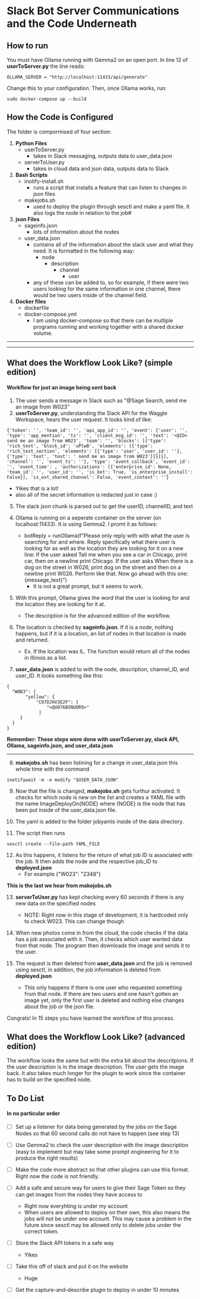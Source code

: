 
# Slack Bot Server Communications and the Code Underneath

## How to run

You must have Ollama running with Gemma2 on an open port. In line 12 of **userToServer.py** the line reads:
```
OLLAMA_SERVER = "http://localhost:11433/api/generate"
```
Change this to your configuration. Then, once Ollama works, run:
```
sudo docker-compose up --build
```


## How the Code is Configured
The folder is compormised of four section: 
1. **Python Files**
    - userToServer.py
        - takes in Slack messaging, outputs data to user_data.json
    - serverToUser.py
        - takes in cloud data and json data, outputs data to Slack
2. **Bash Scripts**
    - inotify-install.sh
        - runs a script that installs a feature that can listen to changes in json files
    - makejobs.sh
        - used to deploy the plugin through sesctl and make a yaml file. It also logs the node in relation to the job#  
3. **json Files**
    - sageinfo.json
        - lots of information about the nodes
    - user_data.json
        - contains all of the information about the slack user and what they need. It is formatted in the following way:
            - node
                - description
                    - channel 
                        - user
        - any of these can be added to, so for example, if there were two users looking for the same information in one channel, there would be two users inside of the channel field. 
4. **Docker files**
    - dockerfile 
    - docker-compose.yml
        - I am using docker-compose so that there can be multiple programs running and working together with a shared docker volume.
--------------------------------------------------------------------
--------------------------------------------------------------------
## What does the Workflow Look Like? (simple edition)
#### Workflow for just an image being sent back

1. The user sends a message in Slack such as "@Sage Search, send me an image from W023"
2. **userToServer.py**, understanding the Slack API for the Waggle Workspace, hears the user request. It looks kind of like:
```
{'token': '', 'team_id': '', 'api_app_id': '', 'event': {'user': '', 'type': 'app_mention', 'ts': '', 'client_msg_id': '', 'text': '<@ID> send me an image from W023', 'team': '', 'blocks': [{'type': 'rich_text', 'block_id': 'uPlwB', 'elements': [{'type': 'rich_text_section', 'elements': [{'type': 'user', 'user_id': ''}, {'type': 'text', 'text': ' send me an image from W023'}]}]}], 'channel': '', 'event_ts': ''}, 'type': 'event_callback', 'event_id': '', 'event_time': , 'authorizations': [{'enterprise_id': None, 'team_id': '', 'user_id': '', 'is_bot': True, 'is_enterprise_install': False}], 'is_ext_shared_channel': False, 'event_context': ''}
```
- Yikes that is a lot! 
 - also all of the secret information is redacted just in case :)

 3. The slack json chunk is parsed out to get the userID, channelID, and text

 4. Ollama is running on a seperate container on the server (on localhost:11433). It is using Gemma2. I promt it as follows:
    - botReply = runOllama(f"Please only reply with with what the user is searching for and where. Reply specifically what there user is looking for as well as the location they are looking for it on a new line: If the user asked Tell me when you see a car in Chicago, print car, then on a newline print Chicago. If the user asks When there is a dog on the street in W026, print dog on the street and then on a newline print W026. Perform like that. Now go ahead with this one: {message_text}")
        - It is not a great prompt, but it seems to work. 
5. With this prompt, Ollama gives the word that the user is looking for and the location they are looking for it at. 
    - The description is for the advanced edition of the workflow. 
6. The location is checked by **sageinfo.json**. If it is a node, nothing happens, but if it is a location, an list of nodes in that location is made and returned. 
    - Ex. If the location was IL. The function would return all of the nodes in Illinois as a list. 
6. **user_data.json** is added to with the node, description, channel_ID, and user_ID. It looks something like this: 

```
{
  "W0B3": {
       "yellow": {
           "C07DJHV3E2F": [
               "<@U076B5NUDR9>"
            ]
     }
  }
}
```
**Remember: These steps were done with userToServer.py, slack API, Ollama, sageinfo.json, and user_data.json**

---------
8. **makejobs.sh** has been listining for a change in user_data.json this whole time with the command 
```
inotifywait -m -e modify "$USER_DATA_JSON" 
```
 9. Now that the file is changed, **makejobs.sh** gets furthur activated. It checks for which node is new on the list and creates a YAML file with the name ImageDeployOn{NODE} where {NODE} is the node that has been put inside of the user_data.json file. 

 10. The yaml is added to the folder jobyamls inside of the data directory. 
 11. The script then runs
 ```
 sesctl create --file-path YAML_FILE
 ```
 12.  As this happens, it listens for the return of what job ID is associated with the job. It then adds the node and the respective job_ID to **deployed.json**
        - For example {"W023": "2348"}

**This is the last we hear from makejobs.sh**

13. **serverToUser.py** has kept checking every 60 seconds if there is any new data on the specified nodes
    - NOTE: Right now in this stage of development, it is hardcoded only to check W023. This can change though

14. When new photos come in from the cloud, the code checks if the data has a job associated with it. Then, it checks which user wanted data from that node. The program then downloads the image and sends it to the user. 

15. The request is then deleted from **user_data.json** and the job is removed using sesctl, in addition, the job information is deleted from **deployed.json**
    - This only happens if there is one user who requested something from that node. If there are two users and one hasn't gotten an image yet, only the first user is deleted and nothing else changes about the job or the json file. 

Congrats! In 15 steps you have learned the workflow of this process.

## What does the Workflow Look Like? (advanced edition)

The workflow looks the same but with the extra bit about the descritpions. If the user description is in the image description. The user gets the image back. It also takes much longer for the plugin to work since the container has to build on the specified node.

## To Do List 
#### In no particular order

- [ ] Set up a listener for data being generated by the jobs on the Sage Nodes so that 60 second calls do not have to happen (see step 13)
- [ ] Use Gemma2 to check the user description with the image description (easy to implement but may take some prompt engineering for it to produce the right results)
- [ ] Make the code more abstract so that other plugins can use this format. Right now the code is not friendly. 
- [ ] Add a safe and secure way for users to give their Sage Token so they can get images from the nodes they have access to 
    - Right now everyhting is under my account
    - When users are allowed to deploy on their own, this also means the jobs will not be under one account. This may cause a problem in the future since sesctl may be allowed only to delete jobs under the correct token. 
- [ ] Store the Slack API tokens in a safe way
    - Yikes
- [ ] Take this off of slack and put it on the website
    - Huge 
- [ ] Get the capture-and-describe plugin to deploy in under 10 minutes 






